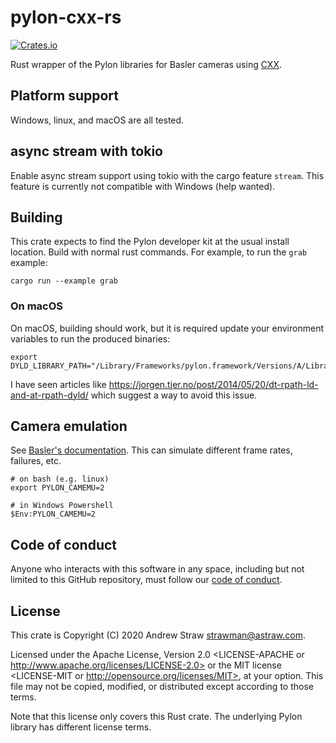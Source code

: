 # pylon-cxx-rs

[![Crates.io](https://img.shields.io/crates/v/pylon-cxx.svg)](https://crates.io/crates/pylon-cxx)

Rust wrapper of the Pylon libraries for Basler cameras using [CXX](https://crates.io/crates/cxx).

## Platform support

Windows, linux, and macOS are all tested.

## async stream with tokio

Enable async stream support using tokio with the cargo feature `stream`. This
feature is currently not compatible with Windows (help wanted).

## Building

This crate expects to find the Pylon developer kit at the usual install
location. Build with normal rust commands. For example, to run the `grab` example:

    cargo run --example grab

### On macOS

On macOS, building should work, but it is required update your environment
variables to run the produced binaries:

    export DYLD_LIBRARY_PATH="/Library/Frameworks/pylon.framework/Versions/A/Libraries/"

I have seen articles like
https://jorgen.tjer.no/post/2014/05/20/dt-rpath-ld-and-at-rpath-dyld/ which
suggest a way to avoid this issue.

## Camera emulation

See [Basler's documentation](https://docs.baslerweb.com/camera-emulation.html). This can
simulate different frame rates, failures, etc.

```text
# on bash (e.g. linux)
export PYLON_CAMEMU=2
```

```text
# in Windows Powershell
$Env:PYLON_CAMEMU=2
```

## Code of conduct

Anyone who interacts with this software in any space, including but not limited
to this GitHub repository, must follow our [code of
conduct](code_of_conduct.md).

## License

This crate is Copyright (C) 2020 Andrew Straw <strawman@astraw.com>.

Licensed under the Apache License, Version 2.0 <LICENSE-APACHE or
http://www.apache.org/licenses/LICENSE-2.0> or the MIT license <LICENSE-MIT or
http://opensource.org/licenses/MIT>, at your option. This file may not be
copied, modified, or distributed except according to those terms.

Note that this license only covers this Rust crate. The underlying Pylon library
has different license terms.
